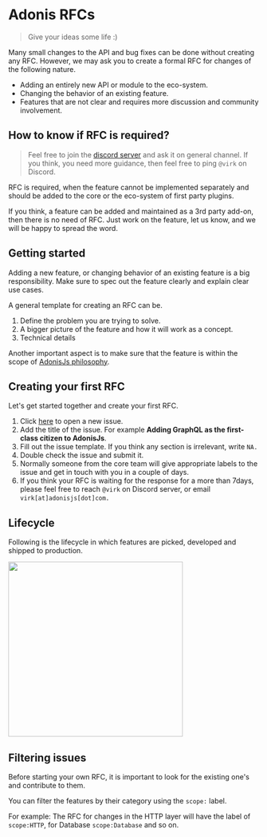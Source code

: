 # Adonis RFCs
> Give your ideas some life :)

Many small changes to the API and bug fixes can be done without creating any RFC. However, we may ask you to create a formal RFC for changes of the following nature.

- Adding an entirely new API or module to the eco-system.
- Changing the behavior of an existing feature.
- Features that are not clear and requires more discussion and community involvement.

## How to know if RFC is required?

> Feel free to join the [discord server](https://discordapp.com/invite/vDcEjq6) and ask it on general channel. If you think, you need more guidance, then feel free to ping `@virk` on Discord.

RFC is required, when the feature cannot be implemented separately and should be added to the core or the eco-system of first party plugins.

If you think, a feature can be added and maintained as a 3rd party add-on, then there is no need of RFC. Just work on the feature, let us know, and we will be happy to spread the word.

## Getting started

Adding a new feature, or changing behavior of an existing feature is a big responsibility. Make sure to spec out the feature clearly and explain clear use cases.

A general template for creating an RFC can be.

1. Define the problem you are trying to solve.
2. A bigger picture of the feature and how it will work as a concept.
3. Technical details

Another important aspect is to make sure that the feature is within the scope of [AdonisJs philosophy]().

## Creating your first RFC

Let's get started together and create your first RFC. 

1. Click [here](https://github.com/adonisjs/rfcs/issues/new) to open a new issue.
2. Add the title of the issue. For example **Adding GraphQL as the first-class citizen to AdonisJs**.
3. Fill out the issue template. If you think any section is irrelevant, write `NA.`
4. Double check the issue and submit it.
5. Normally someone from the core team will give appropriate labels to the issue and get in touch with you in a couple of days.
6. If you think your RFC is waiting for the response for a more than 7days, please feel free to reach `@virk` on Discord server, or email `virk[at]adonisjs[dot]com.`

## Lifecycle

Following is the lifecycle in which features are picked, developed and shipped to production.

<img src="https://res.cloudinary.com/adonisjs/image/upload/v1534082256/Adonis-rfc-lifecycle_v0klvx.svg" width="350px" />

## Filtering issues

Before starting your own RFC, it is important to look for the existing one's and contribute to them.

You can filter the features by their category using the `scope:` label.

For example: The RFC for changes in the HTTP layer will have the label of `scope:HTTP`, for Database `scope:Database` and so on.